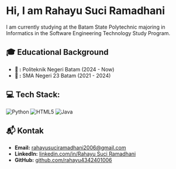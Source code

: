 # Hi, I am Rahayu Suci Ramadhani
I am currently studying at the Batam State Polytechnic majoring in Informatics in the Software Engineering Technology Study Program.

## 🎓 Educational Background
- **📌 :** Politeknik Negeri Batam (2024 - Now)
- **📌 :** SMA Negeri 23 Batam (2021 - 2024)

## 💻 Tech Stack:
![Python](https://img.shields.io/badge/python-3670A0?style=for-the-badge&logo=python&logoColor=ffdd54) ![HTML5](https://img.shields.io/badge/html5-%23E34F26.svg?style=for-the-badge&logo=html5&logoColor=white) ![Java](https://img.shields.io/badge/java-%23ED8B00.svg?style=for-the-badge&logo=openjdk&logoColor=white)

## 📬 Kontak
- **Email:** rahayusuciramadhani2006@gmail.com
- **LinkedIn:** [linkedin.com/in/Rahayu Suci Ramadhani](https://linkedin.com/in/rahayu-suci-ramadhani)
- **GitHub:** [github.com/rahayu4342401006](https://github.com/rahayu4342401006)

